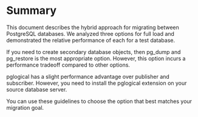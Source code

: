 # Summary<a name="chap-manageddatabases.postgresql-rds-postgresql-summary"></a>

This document describes the hybrid approach for migrating between PostgreSQL databases\. We analyzed three options for full load and demonstrated the relative performance of each for a test database\.

If you need to create secondary database objects, then pg\_dump and pg\_restore is the most appropriate option\. However, this option incurs a performance tradeoff compared to other options\.

pglogical has a slight performance advantage over publisher and subscriber\. However, you need to install the pglogical extension on your source database server\.

You can use these guidelines to choose the option that best matches your migration goal\.